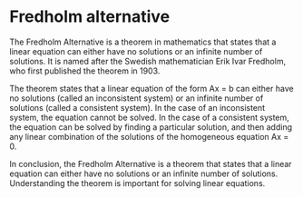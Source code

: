 # Fredholm alternative

The Fredholm Alternative is a theorem in mathematics that states that a linear equation can either have no solutions or an infinite number of solutions. It is named after the Swedish mathematician Erik Ivar Fredholm, who first published the theorem in 1903.

The theorem states that a linear equation of the form Ax = b can either have no solutions (called an inconsistent system) or an infinite number of solutions (called a consistent system). In the case of an inconsistent system, the equation cannot be solved. In the case of a consistent system, the equation can be solved by finding a particular solution, and then adding any linear combination of the solutions of the homogeneous equation Ax = 0.

In conclusion, the Fredholm Alternative is a theorem that states that a linear equation can either have no solutions or an infinite number of solutions. Understanding the theorem is important for solving linear equations.
